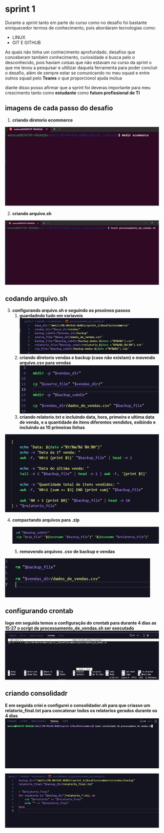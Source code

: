 # sprint 1
Durante a sprint tanto em parte do curso como no desafio 
foi bastante enriquecedor termos de conhecimento, pois abordaram 
tecnologias como:
* LINUX
* GIT E GITHUB
  
As quais não tinha um conhecimento aprofundado, desafios que conceberam também conhecimento, curiosidade e busca pelo o desconhecido, pois haviam coisas que não estavam no curso da sprint
o que me levou a pesquisar e ultilizar daquela ferramenta para poder concluir o desafio, além de sempre estar se comunicando no meu squad e entre outros squad pelo **Teams** o que proporcionol ajuda mútua

 diante disso posso afirmar que a sprint foi deveras importante para meu crescimento tanto como **estudante** como **futuro profissional de TI**

 ## imagens de cada passo do desafio

 1. **criando diretorio ecommerce**

 ![criando ecommerce](evidencias/criacao_de_ecommerce.jpg)

 2. **criando arquivo.sh**

 ![criando arquivo.sh](evidencias/criacao_do_arquivo_processamento_de_vendas.jpg)

## codando arquivo.sh

 3. **configurando  arquivo.sh e seguindo os proximos passos**
       1. **guardadndo tudo em variaveis**
![variaveis](evidencias/guardando_tudo_em_variaveis.jpg) 
       2. **criando diretorio vendas e backup (caso não existam) e movendo arquivo.csv para vendas**
    ![criando vendas e backup](evidencias/criacao_vendas_backup.jpg)
    3. **criando relatorio.txt e incluindo data, hora, primeira e ultima data de venda, e a quantidade de itens diferentes vendidos, exibindo e incluindo as 10 primeiras linhas**
   
   ![criando relatorio.txt](evidencias/criacao_de_relatorio.jpg)

4. **compactando arquivos para .zip**
   
   ![capctando aruivos para zip](evidencias/compactacao_de_arquivos.jpg)

   5. **removendo arquivos .csv de backup e vendas**

![removendo arquivos](evidencias/removendo_arquivos.jpg)

## configurando crontab
**logo em seguida temos a configuração do crontab para durante 4 dias as 15:27 o script de processamento_de_vendas.sh ser executado**
![cinfigurando cronta](evidencias/configurando_crontab.jpg)

## criando consolidadr

**E em seguida criei e configurei o consolidador.sh para que criasse um relatorio_final.txt para concatenar todos os relatorios gerados durante os 4 dias**
![criando consolidador de vendas](evidencias/criando_consolidador.sh.jpg)

![configurando consolidador](evidencias/configurando_consolidador.sh.jpg)